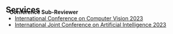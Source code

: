 <h2 id="services" style="margin: 2px 0px -15px;">Services</h2>

<div class="publications">
<h4 style="margin:0 10px 0;">Conference Sub-Reviewer</h4>

<ul style="margin:0 0 5px;">
  <li><a href="https://iccv2023.thecvf.com/"><autocolor>International Conference on Computer Vision 2023</autocolor></a></li>
  <li><a href="https://ijcai-23.org/"><autocolor>International Joint Conference on Artificial Intelligence 2023</autocolor></a></li>
</ul>
</div>






<!-- <h2 id="publications" style="margin: 2px 0px -15px;">Services</h2>

<h4 style="margin:0 10px 0;">Conference Sub-Reviewer</h4>

<ul style="margin:0 0 5px;">
  <li><a href="https://ijcai-23.org/"><autocolor>International Joint Conference on Artificial Intelligence 2023</autocolor></a></li>
</ul>

<!-- <h4 style="margin:0 10px 0;">Journal Reviewers</h4>

<ul style="margin:0 0 20px;">
  <li><a href="https://www.computer.org/csdl/journal/tp"><autocolor>IEEE Transactions on Pattern Analysis and Machine Intelligence (TPAMI)</autocolor></a></li>
  <li><a href="https://www.springer.com/journal/11263"><autocolor>International Journal of Computer Vision (IJCV)</autocolor></a></li>
</ul> --> 
